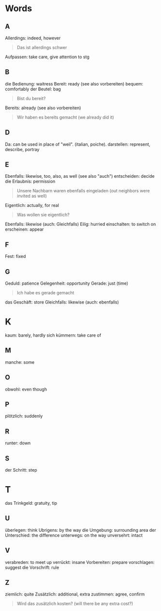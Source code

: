 # Words

## A

Allerdings: indeed, however

> Das ist allerdings schwer

Aufpassen: take care, give attention to stg

## B

die Bedienung: waitress
Bereit: ready (see also vorbereiten)
bequem: comfortably
der Beutel: bag

> Bist du bereit?

Bereits: already (see also vorbereiten)

> Wir haben es bereits gemacht (we already did it)

## D

Da: can be used in place of "weil". (italian, poiche).
darstellen: represent, describe, portray

## E

Ebenfalls: likewise, too, also, as well (see also "auch")
entscheiden: decide
die Erlaubnis: permission

> Unsere Nachbarn waren ebenfalls eingeladen (out neighbors were invited as well)

Eigentlich: actually, for real

> Was wollen sie eigentlich?

Ebenfalls: likewise (auch: Gleichfalls)
Eilig: hurried
einschalten: to switch on
erscheinen: appear

## F

Fest: fixed

## G

Geduld: patience
Gelegenheit: opportunity
Gerade: just (time)

> Ich habe es gerade gemacht

das Geschäft: store
Gleichfalls: likewise (auch: ebenfalls)

# K

kaum: barely, hardly
sich kümmern: take care of

## M

manche: some

## O

obwohl: even though

## P

plötzlich: suddenly

## R

runter: down

## S

der Schritt: step

# T

das Trinkgeld: gratuity, tip

## U

überlegen: think
Ubrigens: by the way
die Umgebung: surrounding area
der Unterschied: the difference
unterwegs: on the way
unversehrt: intact

## V

verabreden: to meet up
verrückt: insane
Vorbereiten: prepare
vorschlagen: suggest
die Vorschrift: rule

## Z

ziemlich: quite
Zusätzlich: additional, extra
zustimmen: agree, confirm

> Wird das zusätzlich kosten? (will there be any extra cost?)
